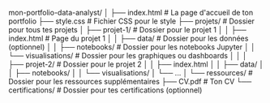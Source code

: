 mon-portfolio-data-analyst/
│
├── index.html                 # La page d'accueil de ton portfolio
├── style.css                  # Fichier CSS pour le style
├── projets/                   # Dossier pour tous tes projets
│   ├── projet-1/              # Dossier pour le projet 1
│   │   ├── index.html         # Page du projet 1
│   │   ├── data/              # Dossier pour les données (optionnel)
│   │   ├── notebooks/         # Dossier pour les notebooks Jupyter
│   │   └── visualisations/    # Dossier pour les graphiques ou dashboards
│   │
│   ├── projet-2/              # Dossier pour le projet 2
│   │   ├── index.html
│   │   ├── data/
│   │   ├── notebooks/
│   │   └── visualisations/
│   └── ...
│
└── ressources/                # Dossier pour les ressources supplémentaires
    ├── CV.pdf                 # Ton CV
    └── certifications/        # Dossier pour tes certifications (optionnel)
